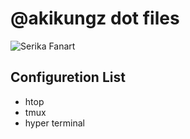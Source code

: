 # @akikungz dot files

![[Serika Fanart](./images/114005344_p0.png "")](https://www.pixiv.net/en/artworks/114005344)

## Configuretion List

- htop
- tmux
- hyper terminal
